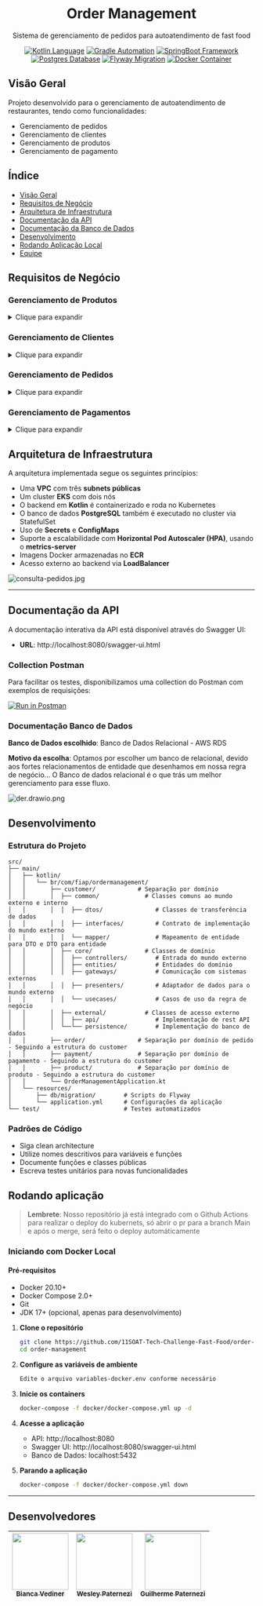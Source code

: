 <div align="center">
  <h1>Order Management</h1>
  <p>Sistema de gerenciamento de pedidos para autoatendimento de fast food</p>

[![Kotlin Language](https://img.shields.io/static/v1?label=kotlin&message=language&color=purple&style=for-the-badge&logo=KOTLIN)](https://kotlinlang.org/)
[![Gradle Automation](https://img.shields.io/static/v1?label=gradle&message=Tool&color=darkgreen&style=for-the-badge&logo=GRADLE)](http://www.gnu.org/licenses/agpl-3.0)
[![SpringBoot Framework](https://img.shields.io/static/v1?label=springboot&message=framework&color=green&style=for-the-badge&logo=SPRINGBOOT)](https://opensource.org/licenses/)
[![Postgres Database](https://img.shields.io/static/v1?label=postgres&message=database&color=blue&style=for-the-badge&logo=POSTGRESQL)](http://www.gnu.org/licenses/agpl-3.0)
[![Flyway Migration](https://img.shields.io/static/v1?label=flyway&message=migration&color=red&style=for-the-badge&logo=FLYWAY)](http://www.gnu.org/licenses/agpl-3.0)
[![Docker Container](https://img.shields.io/static/v1?label=docker&message=container&color=lightblue&style=for-the-badge&logo=DOCKER)](http://www.gnu.org/licenses/agpl-3.0)
</div>

## Visão Geral

Projeto desenvolvido para o gerenciamento de autoatendimento de restaurantes, tendo como funcionalidades:

- Gerenciamento de pedidos
- Gerenciamento de clientes
- Gerenciamento de produtos
- Gerenciamento de pagamento

## Índice

- [Visão Geral](#visão-geral)
- [Requisitos de Negócio](#requisitos-de-negócio)
- [Arquitetura de Infraestrutura](#arquitetura-de-infraestrutura)
- [Documentação da API](#documentação-da-api)
- [Documentação da Banco de Dados](#documentação-da-banco-de-dados)
- [Desenvolvimento](#desenvolvimento)
- [Rodando Aplicação Local](#iniciando-com-docker-local)
- [Equipe](#desenvolvedores)

## Requisitos de Negócio

### Gerenciamento de Produtos
<details>
<summary>Clique para expandir</summary>

#### Cadastro de Produtos
![Cadastro de Produtos](files/cria-produto.png)

#### Atualização de Produtos
![Atualização de Produtos](files/atualiza-produto.png)

#### Consulta de Produtos
![Consulta de Produtos](files/consulta-produtos.png)

#### Produtos por Categoria
![Produtos por Categoria](files/consulta-produtos-categoria.png)

#### Consulta por ID
![Consulta por ID](files/consulta-produto.png)

#### Remoção de Produtos
![Remoção de Produtos](files/apaga-produto.png)
</details>

### Gerenciamento de Clientes
<details>
<summary>Clique para expandir</summary>

#### Cadastro de Cliente
![cria-cliente.png](files/cria-cliente.png)

#### Consulta Clientes
![Consulta de Clientes](files/consulta-usuarios.jpg)

#### Consulta cliente por identificador
![consulta-cliente.png](files/consulta-cliente.png)

#### Consulta cliente por cpf
![consulta-cliente-cpf.png](files/consulta-cliente-cpf.png)

#### Consulta cliente por email
![consulta-cliente-email.png](files/consulta-cliente-email.png)

#### Atualização de dados de Clientes
![atualiza.png](files/atualiza.png)

#### Deleta Clientes
![apaga-cliente.png](files/apaga-cliente.png)
</details>

### Gerenciamento de Pedidos
<details>
<summary>Clique para expandir</summary>

#### Cadastro de pedido
![cria-pedido.png](files/cria-pedido.png)

#### Atualização de pedido
![atualiza-pedido.png](files/atualiza-pedido.png)

#### Consulta de pedidos
![consulta-pedidos.png](files/consulta-pedidos.png)

#### Consulta pedidos por Status
![consulta-pedidos-por-status.png](files/consulta-pedidos-por-status.png)

#### Consulta por ID
![consulta-pedido.png](files/consulta-pedido.png)

#### Cancelamento de pedido
![deleta-pedido.png](files/deleta-pedido.png)
</details>

### Gerenciamento de Pagamentos
<details>
<summary>Clique para expandir</summary>

#### Consulta de pagamento por identificador
![consulta-pagamento.png](files/consulta-pagamento.png)

#### Criação de pagamento para histórico e geração de QRCode no provedor
![cria-pagamento.png](files/cria-pagamento.png)

#### Processamento de webhook do provedor
![processa-webhook.png](files/processa-webhook.png)
</details>

## Arquitetura de Infraestrutura

A arquitetura implementada segue os seguintes princípios:

- Uma **VPC** com três **subnets públicas**
- Um cluster **EKS** com dois nós
- O backend em **Kotlin** é containerizado e roda no Kubernetes
- O banco de dados **PostgreSQL** também é executado no cluster via StatefulSet
- Uso de **Secrets** e **ConfigMaps**
- Suporte a escalabilidade com **Horizontal Pod Autoscaler (HPA)**, usando o **metrics-server**
- Imagens Docker armazenadas no **ECR**
- Acesso externo ao backend via **LoadBalancer**

![consulta-pedidos.jpg](files/arquitetura-aws-v1.jpg)

---

## Documentação da API

A documentação interativa da API está disponível através do Swagger UI:
- **URL**: http://localhost:8080/swagger-ui.html

### Collection Postman

Para facilitar os testes, disponibilizamos uma collection do Postman com exemplos de requisições:

[![Run in Postman](https://run.pstmn.io/button.svg)](https://github.com/11SOAT-Tech-Challenge-Fast-Food/order-management/blob/main/postman/collections/order-management.postman_collection.json)

### Documentação Banco de Dados

**Banco de Dados escolhido**: Banco de Dados Relacional - AWS RDS

**Motivo da escolha**: Optamos por escolher um banco de relacional, devido aos fortes relacionamentos
de entidade que desenhamos em nossa regra de negócio... O Banco de dados relacional é o que trás um melhor
gerenciamento para esse fluxo.

![der.drawio.png](files/der.drawio.png)

## Desenvolvimento

### Estrutura do Projeto

```
src/
├── main/
│   ├── kotlin/
│   │   └── br/com/fiap/ordermanagement/
│   │       ├── customer/            # Separação por domínio
│   │       │  ├── common/             # Classes comuns ao mundo externo e interno
│   │       │  │  ├── dtos/               # Classes de transferência de dados
│   │       │  │  ├── interfaces/         # Contrato de implementação do mundo externo
│   │       │  │  └── mapper/             # Mapeamento de entidade para DTO e DTO para entidade
│   │       │  ├── core/               # Classes de domínio
│   │       │  │  ├── controllers/        # Entrada do mundo externo
│   │       │  │  ├── entities/           # Entidades do domínio
│   │       │  │  ├── gateways/           # Comunicação com sistemas externos
│   │       │  │  ├── presenters/         # Adaptador de dados para o mundo externo
│   │       │  │  └── usecases/           # Casos de uso da regra de negócio
│   │       │  ├── external/           # Classes de acesso externo
│   │       │  │  ├── api/                # Implementação de rest API
│   │       │  └──└── persistence/        # Implementação do banco de dados
│   │       ├── order/               # Separação por domínio de pedido - Seguindo a estrutura do customer
│   │       ├── payment/             # Separação por domínio de pagamento - Seguindo a estrutura do customer
│   │       ├── product/             # Separação por domínio de produto - Seguindo a estrutura do customer
│   │       └── OrderManagementApplication.kt
│   └── resources/
│       ├── db/migration/        # Scripts do Flyway
│       └── application.yml      # Configurações da aplicação
└── test/                        # Testes automatizados
```

### Padrões de Código

- Siga clean architecture
- Utilize nomes descritivos para variáveis e funções
- Documente funções e classes públicas
- Escreva testes unitários para novas funcionalidades


## Rodando aplicação

> **Lembrete**: Nosso repositório já está integrado com o Github Actions para realizar o deploy do kubernets, só abrir o pr para a branch Main e após o merge, será feito o deploy automáticamente

### Iniciando com Docker Local

#### Pré-requisitos

- Docker 20.10+
- Docker Compose 2.0+
- Git
- JDK 17+ (opcional, apenas para desenvolvimento)

1. **Clone o repositório**
   ```bash
   git clone https://github.com/11SOAT-Tech-Challenge-Fast-Food/order-management.git
   cd order-management
   ```

2. **Configure as variáveis de ambiente**
   ```bash
   Edite o arquivo variables-docker.env conforme necessário
   ```

3. **Inicie os containers**
   ```bash
   docker-compose -f docker/docker-compose.yml up -d
   ```

4. **Acesse a aplicação**
    - API: http://localhost:8080
    - Swagger UI: http://localhost:8080/swagger-ui.html
    - Banco de Dados: localhost:5432

5. **Parando a aplicação**
   ```bash
   docker-compose -f docker/docker-compose.yml down
   ```

---

## Desenvolvedores
| [<img loading="lazy" src="https://avatars.githubusercontent.com/u/79323910?v=4" width=115><br><sub>Bianca Vediner</sub>](https://github.com/BiaVediner) | [<img loading="lazy" src="https://avatars.githubusercontent.com/u/79324306?v=4" width=115><br><sub>Wesley Paternezi</sub>](https://github.com/WesleyPaternezi) | [<img loading="lazy" src="https://avatars.githubusercontent.com/u/61800458?v=4 " width=115><br><sub>Guilherme Paternezi</sub>](https://github.com/guilherme-paternezi) |
|:-----------------------------------------------------------------------------------------------------------------------------------------------------------:|:---------------------------------------------------------------------------------------------------------------------------------------------------------------:|:----------------------------------------------------------------------------------------------------------------------------------------------------------------------:|